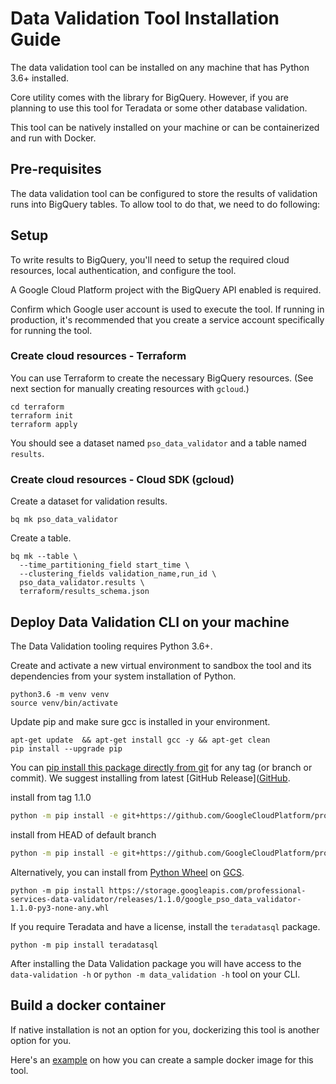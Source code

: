 # Data Validation Tool Installation Guide
The data validation tool can be installed on any machine that has Python 3.6+ installed. 

Core utility comes with the library for BigQuery. However, if you are planning to use this tool for Teradata or
some other database validation. 

This tool can be natively installed on your machine or can be containerized and run with Docker.


## Pre-requisites
The data validation tool can be configured to store the results of validation runs into BigQuery tables. To allow tool to 
do that, we need to do following:

## Setup

To write results to BigQuery, you'll need to setup the required cloud
resources, local authentication, and configure the tool.

A Google Cloud Platform project with the BigQuery API enabled is required.

Confirm which Google user account is used to execute the tool. If running in
production, it's recommended that you create a service account specifically
for running the tool.

### Create cloud resources - Terraform

You can use Terraform to create the necessary BigQuery resources. (See next
section for manually creating resources with `gcloud`.)

```
cd terraform
terraform init
terraform apply
```

You should see a dataset named `pso_data_validator` and a table named
`results`.

### Create cloud resources - Cloud SDK (gcloud)

Create a dataset for validation results.

```
bq mk pso_data_validator
```

Create a table.

```
bq mk --table \
  --time_partitioning_field start_time \
  --clustering_fields validation_name,run_id \
  pso_data_validator.results \
  terraform/results_schema.json
```




## Deploy Data Validation CLI on your machine

The Data Validation tooling requires Python 3.6+.

Create and activate a new virtual environment to sandbox the tool and its
dependencies from your system installation of Python.

```
python3.6 -m venv venv
source venv/bin/activate
```

Update pip and make sure gcc is installed in your environment.
```
apt-get update  && apt-get install gcc -y && apt-get clean
pip install --upgrade pip
```


You can [pip install this package directly from git](https://pip.pypa.io/en/stable/reference/pip_install/#git)
for any tag (or branch or commit). We suggest installing from latest [GitHub Release]([GitHub](https://github.com/GoogleCloudPlatform/professional-services-data-validator/releases).

install from tag 1.1.0
```bash
python -m pip install -e git+https://github.com/GoogleCloudPlatform/professional-services-data-validator.git@1.1.0#egg=google_pso_data_validator
```

install from HEAD of default branch
```bash
python -m pip install -e git+https://github.com/GoogleCloudPlatform/professional-services-data-validator.git#egg=google_pso_data_validator
```


Alternatively, you can install from [Python Wheel](https://pythonwheels.com/) on [GCS](
https://storage.googleapis.com/professional-services-data-validator/releases/1.1.0/google_pso_data_validator-1.1.0-py3-none-any.whl).

```
python -m pip install https://storage.googleapis.com/professional-services-data-validator/releases/1.1.0/google_pso_data_validator-1.1.0-py3-none-any.whl
```


If you require Teradata and have a license, install the `teradatasql` package.

```
python -m pip install teradatasql
```

After installing the Data Validation package you will
have access to the `data-validation -h` or `python -m data_validation -h`
tool on your CLI.


## Build a docker container 
If native installation is not an option for you, dockerizing this tool is another option for you. 

Here's an [example](https://github.com/GoogleCloudPlatform/professional-services-data-validator/blob/develop/samples/docker/README.md) on how you can create a sample docker image for this tool.

